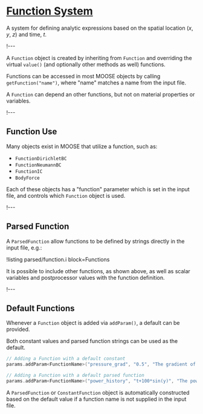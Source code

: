 # [Function System](syntax/Functions/index.md)

A system for defining analytic expressions based on the spatial location ($x$, $y$, $z$) and
time, $t$.

!---

A `Function` object is created by inheriting from `Function` and overriding the virtual `value()`
(and optionally other methods as well) functions.

Functions can be accessed in most MOOSE objects by calling `getFunction("name")`,
where "name" matches a name from the input file.

A `Function` can depend an other functions, but not on material properties or variables.

!---

## Function Use

Many objects exist in MOOSE that utilize a function, such as:

- `FunctionDirichletBC`
- `FunctionNeumannBC`
- `FunctionIC`
- `BodyForce`

Each of these objects has a "function" parameter which is set in the input file, and controls which
`Function` object is used.

!---

## Parsed Function

A `ParsedFunction` allow functions to be defined by strings directly in the input file, e.g.:

!listing parsed/function.i block=Functions

It is possible to include other functions, as shown above, as well as scalar variables and
postprocessor values with the function definition.

!---

## Default Functions

Whenever a `Function` object is added via `addParam()`, a default can be provided.

Both constant values and parsed function strings can be used as the default.

```cpp
// Adding a Function with a default constant
params.addParam<FunctionName>("pressure_grad", "0.5", "The gradient of ...");

// Adding a Function with a default parsed function
params.addParam<FunctionName>("power_history", "t+100*sin(y)", "The power history of ...");
```

A `ParsedFunction` or `ConstantFunction` object is automatically constructed based on the default
value if a function name is not supplied in the input file.
